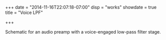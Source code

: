 +++
date = "2014-11-16T22:07:18-07:00"
disp = "works"
showdate = true
title = "Voice LPF"

+++

Schematic for an audio preamp with a voice-engaged low-pass filter stage.